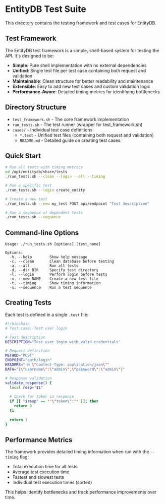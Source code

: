 # EntityDB Test Suite

This directory contains the testing framework and test cases for EntityDB.

## Test Framework

The EntityDB test framework is a simple, shell-based system for testing the API. It's designed to be:

- **Simple**: Pure shell implementation with no external dependencies
- **Unified**: Single test file per test case containing both request and validation
- **Maintainable**: Clean structure for better readability and maintenance
- **Extensible**: Easy to add new test cases and custom validation logic
- **Performance-Aware**: Detailed timing metrics for identifying bottlenecks

## Directory Structure

- `test_framework.sh` - The core framework implementation
- `run_tests.sh` - The test runner (wrapper for test_framework.sh)
- `cases/` - Individual test case definitions
  - `*.test` - Unified test files (containing both request and validation)
  - `README.md` - Detailed guide on creating test cases

## Quick Start

```bash
# Run all tests with timing metrics
cd /opt/entitydb/share/tests
./run_tests.sh --clean --login --all --timing

# Run a specific test
./run_tests.sh --login create_entity

# Create a new test
./run_tests.sh --new my_test POST api/endpoint "Test description"

# Run a sequence of dependent tests
./run_tests.sh --sequence
```

## Command-line Options

```
Usage: ./run_tests.sh [options] [test_name]

Options:
  -h, --help        Show help message
  -c, --clean       Clean database before testing
  -a, --all         Run all tests
  -d, --dir DIR     Specify test directory
  -l, --login       Perform login before tests
  -n, --new NAME    Create a new test file
  -t, --timing      Show timing information
  -s, --sequence    Run a test sequence
```

## Creating Tests

Each test is defined in a single `.test` file:

```bash
#!/bin/bash
# Test case: Test user login

# Test description
DESCRIPTION="Test user login with valid credentials"

# Request definition
METHOD="POST"
ENDPOINT="auth/login"
HEADERS="-H \"Content-Type: application/json\""
DATA="{\"username\":\"admin\",\"password\":\"admin\"}"

# Response validation
validate_response() {
  local resp="$1"
  
  # Check for token in response
  if [[ "$resp" == *"\"token\":"* ]]; then
    return 0
  fi
  
  return 1
}
```

## Performance Metrics

The framework provides detailed timing information when run with the `--timing` flag:

- Total execution time for all tests
- Average test execution time
- Fastest and slowest tests
- Individual test execution times (sorted)

This helps identify bottlenecks and track performance improvements over time.